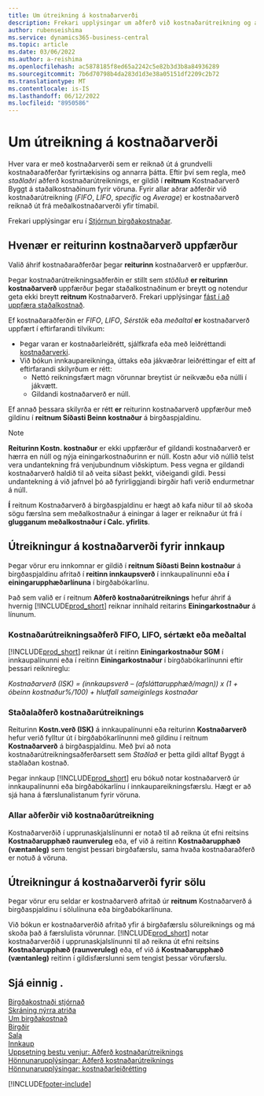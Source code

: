 ```yaml
---
title: Um útreikning á kostnaðarverði
description: Frekari upplýsingar um aðferð við kostnaðarútreikning og aðra þætti hafa áhrif á reitinn kostnaðarverð á birgðaspjaldinu.
author: rubenseishima
ms.service: dynamics365-business-central
ms.topic: article
ms.date: 03/06/2022
ms.author: a-reishima
ms.openlocfilehash: ac5878185f8ed65a2242c5e82b3d3b8a84936289
ms.sourcegitcommit: 7b6d70798b4da283d1d3e38a05151df2209c2b72
ms.translationtype: MT
ms.contentlocale: is-IS
ms.lasthandoff: 06/12/2022
ms.locfileid: "8950586"
---
```

# <a name="about-unit-cost-calculation"></a>Um útreikning á kostnaðarverði

Hver vara er með kostnaðarverði sem er reiknað út á grundvelli kostnaðaraðferðar fyrirtækisins og annarra þátta. Eftir því sem regla, með *staðlaðri* aðferð kostnaðarútreiknings, er gildið í **reitnum** Kostnaðarverð Byggt á staðalkostnaðinum fyrir vöruna. Fyrir allar aðrar aðferðir við kostnaðarútreikning (*FIFO*, *LIFO*, *specific* og *Average*) er kostnaðarverð reiknað út frá meðalkostnaðarverði yfir tímabil.  

Frekari upplýsingar eru í [Stjórnun birgðakostnaðar](finance-manage-inventory-costs.md).  

## <a name="when-is-the-unit-cost-field-updated"></a>Hvenær er reiturinn kostnaðarverð uppfærður

Valið áhrif kostnaðaraðferðar þegar **reiturinn** kostnaðarverð er uppfærður.

Þegar kostnaðarútreikningsaðferðin er stillt sem *stöðluð* **er reiturinn kostnaðarverð** uppfærður þegar staðalkostnaðinum er breytt og notendur geta ekki breytt **reitnum** Kostnaðarverð. Frekari upplýsingar [fást í að uppfæra staðalkostnað](finance-how-to-update-standard-costs.md).

Ef kostnaðaraðferðin er *FIFO*, *LIFO*, *Sérstök* eða *meðaltal* **er** kostnaðarverð uppfært í eftirfarandi tilvikum:

* Þegar varan er kostnaðarleiðrétt, sjálfkrafa eða með leiðréttandi [kostnaðarverki](inventory-how-adjust-item-costs.md#to-adjust-item-costs-manually).
* Við bókun innkaupareikninga, úttaks eða jákvæðrar leiðréttingar ef eitt af eftirfarandi skilyrðum er rétt:
  * Nettó reikningsfært magn vörunnar breytist úr neikvæðu eða núlli í jákvætt.
  * Gildandi kostnaðarverð er núll.

Ef annað þessara skilyrða er rétt **er** reiturinn kostnaðarverð uppfærður með gildinu í **reitnum Síðasti Beinn kostnaður** á birgðaspjaldinu.

> [!NOTE]
> **Reiturinn Kostn. kostnaður** er ekki uppfærður ef gildandi kostnaðarverð er hærra en núll og nýja einingarkostnaðurinn er núll. Kostn aður við núllið telst vera undantekning frá venjubundnum viðskiptum. Þess vegna er gildandi kostnaðarverð haldið til að veita síðast þekkt, viðeigandi gildi. Þessi undantekning á við jafnvel þó að fyrirliggjandi birgðir hafi verið endurmetnar á núll.

**Í** reitnum Kostnaðarverð á birgðaspjaldinu er hægt að kafa niður til að skoða sögu færslna sem meðalkostnaður á einingar á lager er reiknaður út frá í **glugganum meðalkostnaður í Calc. yfirlits**.

## <a name="unit-cost-calculation-for-purchases"></a>Útreikningur á kostnaðarverði fyrir innkaup

Þegar vörur eru innkomnar er gildið í **reitnum Síðasti Beinn kostnaður** á birgðaspjaldinu afritað í **reitinn innkaupsverð** í innkaupalínunni eða **í einingarupphæðarlínuna** í birgðabókarlínu.

Það sem valið er í reitnum **Aðferð kostnaðarútreiknings** hefur áhrif á hvernig [!INCLUDE[prod_short](includes/prod_short.md)] reiknar innihald reitarins **Einingarkostnaður** á línunum.

### <a name="costing-method-fifo-lifo-specific-or-average"></a>Kostnaðarútreikningsaðferð FIFO, LIFO, sértækt eða meðaltal

[!INCLUDE[prod_short](includes/prod_short.md)] reiknar út í reitinn **Einingarkostnaður SGM** í innkaupalínunni eða í reitinn **Einingarkostnaður** í birgðabókarlínunni eftir þessari reiknireglu:

*Kostnaðarverð (ISK) = (innkaupsverð – (afsláttarupphæð/magn)) x (1 + óbeinn kostnaður%/100) + hlutfall sameiginlegs kostnaðar*

### <a name="costing-method-standard"></a>Staðalaðferð kostnaðarútreiknings

Reiturinn **Kostn.verð (ISK)** á innkaupalínunni eða reiturinn **Kostnaðarverð** hefur verið fylltur út í birgðabókarlínunni með gildinu í reitnum **Kostnaðarverð** á birgðaspjaldinu. Með því að nota kostnaðarútreikningsaðferðarsett sem *Staðlað* er þetta gildi alltaf Byggt á staðlaðan kostnað.

Þegar innkaup [!INCLUDE[prod_short](includes/prod_short.md)] eru bókuð notar kostnaðarverð úr innkaupalínunni eða birgðabókarlínu í innkaupareikningsfærslu. Hægt er að sjá hana á færslunalistanum fyrir vöruna.

### <a name="all-costing-methods"></a>Allar aðferðir við kostnaðarútreikning

Kostnaðarverðið í upprunaskjalslínunni er notað til að reikna út efni reitsins **Kostnaðarupphæð raunveruleg** eða, ef við á reitinn **Kostnaðarupphæð (væntanleg)** sem tengist þessari birgðafærslu, sama hvaða kostnaðaraðferð er notuð á vöruna.

## <a name="unit-cost-calculation-for-sales"></a>Útreikningur á kostnaðarverði fyrir sölu

Þegar vörur eru seldar er kostnaðarverð afritað úr **reitnum** Kostnaðarverð á birgðaspjaldinu í sölulínuna eða birgðabókarlínuna.

Við bókun er kostnaðarverðið afritað yfir á birgðafærslu sölureiknings og má skoða það á færslulista vörunnar. [!INCLUDE[prod_short](includes/prod_short.md)] notar kostnaðarverðið í upprunaskjalslínunni til að reikna út efni reitsins **Kostnaðarupphæð (raunveruleg)** eða, ef við á **Kostnaðarupphæð (væntanleg)** reitinn í gildisfærslunni sem tengist þessar vörufærslu.

## <a name="see-also"></a>Sjá einnig .

[Birgðakostnaði stjórnað](finance-manage-inventory-costs.md)  
[Skráning nýrra atriða](inventory-how-register-new-items.md)  
[Um birgðakostnað](finance-learn-about-costing.md)  
[Birgðir](inventory-manage-inventory.md)  
[Sala](sales-manage-sales.md)  
[Innkaup](purchasing-manage-purchasing.md)  
[Uppsetning bestu venjur: Aðferð kostnaðarútreiknings](setup-best-practices-costing-method.md)  
[Hönnunarupplýsingar: Aðferð kostnaðarútreiknings](design-details-costing-methods.md)  
[Hönnunarupplýsingar: kostnaðarleiðrétting](design-details-cost-adjustment.md)  

[!INCLUDE[footer-include](includes/footer-banner.md)]
